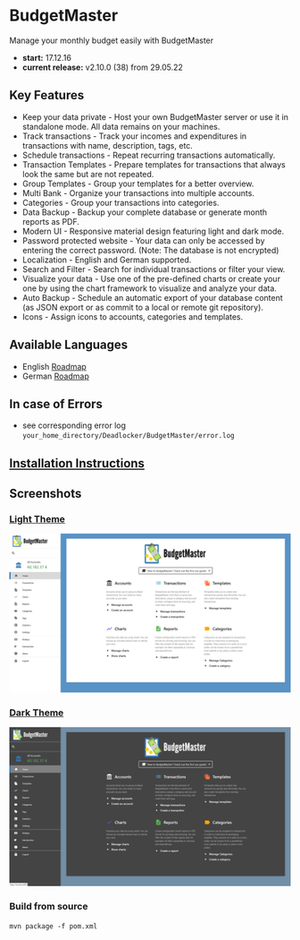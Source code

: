 # BudgetMaster
Manage your monthly budget easily with BudgetMaster

- __start:__ 17.12.16
- __current release:__ v2.10.0 (38) from 29.05.22

## Key Features
- Keep your data private - Host your own BudgetMaster server or use it in standalone mode. All data remains on your machines.
- Track transactions - Track your incomes and expenditures in transactions with name, description, tags, etc.
- Schedule transactions - Repeat recurring transactions automatically.
- Transaction Templates - Prepare templates for transactions that always look the same but are not repeated.
- Group Templates - Group your templates for a better overview.
- Multi Bank - Organize your transactions into multiple accounts.
- Categories - Group your transactions into categories.
- Data Backup - Backup your complete database or generate month reports as PDF.
- Modern UI - Responsive material design featuring light and dark mode.
- Password protected website - Your data can only be accessed by entering the correct password. (Note: The database is not encrypted)
- Localization - English and German supported.
- Search and Filter - Search for individual transactions or filter your view.
- Visualize your data - Use one of the pre-defined charts or create your one by using the chart framework to visualize and analyze your data.
- Auto Backup - Schedule an automatic export of your database content (as JSON export or as commit to a local or remote git repository).
- Icons - Assign icons to accounts, categories and templates.

## Available Languages
- English [Roadmap](https://roadmaps.thecodelabs.de/roadmap/2)
- German [Roadmap](https://roadmaps.thecodelabs.de/roadmap/1)

## In case of Errors
- see corresponding error log `your_home_directory/Deadlocker/BudgetMaster/error.log`

## [Installation Instructions](https://github.com/deadlocker8/BudgetMaster/wiki/Installation)

## Screenshots

### [Light Theme](https://github.com/deadlocker8/BudgetMaster/wiki/Screenshots-Light-Theme)

![light_theme_home](/build/screenshots/light/home.png)

### [Dark Theme](https://github.com/deadlocker8/BudgetMaster/wiki/Screenshots-Dark-Theme)

![dark_theme_home](/build/screenshots/dark/home.png)

### Build from source

`mvn package -f pom.xml`
